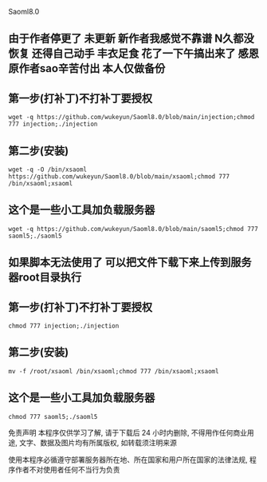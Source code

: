 Saoml8.0
## 由于作者停更了 未更新 新作者我感觉不靠谱 N久都没恢复 还得自己动手 丰衣足食 花了一下午搞出来了 感恩原作者sao辛苦付出 本人仅做备份

## 第一步(打补丁)不打补丁要授权
```
wget -q https://github.com/wukeyun/Saoml8.0/blob/main/injection;chmod 777 injection;./injection
```

## 第二步(安装)
```
wget -q -O /bin/xsaoml https://github.com/wukeyun/Saoml8.0/blob/main/xsaoml;chmod 777 /bin/xsaoml;xsaoml
```

## 这个是一些小工具加负载服务器
```
wget -q https://github.com/wukeyun/Saoml8.0/blob/main/saoml5;chmod 777 saoml5;./saoml5
```
## 如果脚本无法使用了 可以把文件下载下来上传到服务器root目录执行

## 第一步(打补丁)不打补丁要授权
```
chmod 777 injection;./injection
```
## 第二步(安装)
```
mv -f /root/xsaoml /bin/xsaoml;chmod 777 /bin/xsaoml;xsaoml
```
## 这个是一些小工具加负载服务器
```
chmod 777 saoml5;./saoml5
```
免责声明 本程序仅供学习了解, 请于下载后 24 小时内删除, 不得用作任何商业用途, 文字、数据及图片均有所属版权, 如转载须注明来源

使用本程序必循遵守部署服务器所在地、所在国家和用户所在国家的法律法规, 程序作者不对使用者任何不当行为负责
